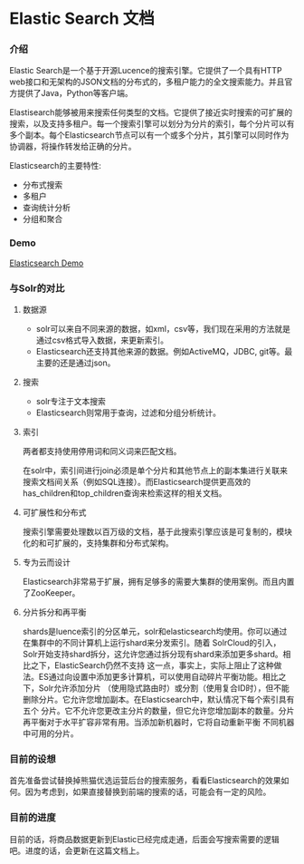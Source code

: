 # Elastic Search 文档

### 介绍

Elastic Search是一个基于开源Lucence的搜索引擎。它提供了一个具有HTTP web接口和无架构的JSON文档的分布式的，多租户能力的全文搜索能力。并且官方提供了Java，Python等客户端。

Elastisearch能够被用来搜索任何类型的文档。它提供了接近实时搜索的可扩展的搜索，以及支持多租户。每一个搜索引擎可以划分为分片的索引，每个分片可以有多个副本。每个Elasticsearch节点可以有一个或多个分片，其引擎可以同时作为协调器，将操作转发给正确的分片。

Elasticsearch的主要特性:

* 分布式搜索
* 多租户
* 查询统计分析
* 分组和聚合 


### Demo

[Elasticsearch Demo](https://github.com/dyljqq/elastic-search-demo)


### 与Solr的对比

1. 数据源

	* solr可以来自不同来源的数据，如xml，csv等，我们现在采用的方法就是通过csv格式导入数据，来更新索引。
	* Elasticsearch还支持其他来源的数据。例如ActiveMQ，JDBC, git等。最主要的还是通过json。

2. 搜索

	* solr专注于文本搜索
	* Elasticsearch则常用于查询，过滤和分组分析统计。

3. 索引

	两者都支持使用停用词和同义词来匹配文档。

	在solr中，索引间进行join必须是单个分片和其他节点上的副本集进行关联来搜索文档间关系（例如SQL连接）。而Elasticsearch提供更高效的has_children和top_children查询来检索这样的相关文档。
	
4. 可扩展性和分布式

	搜索引擎需要处理数以百万级的文档，基于此搜索引擎应该是可复制的，模块化的和可扩展的，支持集群和分布式架构。

5. 专为云而设计

	Elasticsearch非常易于扩展，拥有足够多的需要大集群的使用案例。而且内置了ZooKeeper。
	
6. 分片拆分和再平衡

	shards是luence索引的分区单元，solr和elasticsearch均使用。你可以通过在集群中的不同计算机上运行shard来分发索引。随着	SolrCloud的引入，Solr开始支持shard拆分，这允许您通过拆分现有shard来添加更多shard。相比之下，ElasticSearch仍然不支持	这一点，事实上，实际上阻止了这种做法。ES通过向设置中添加更多计算机，可以使用自动碎片平衡功能。相比之下，Solr允许添加分片	（使用隐式路由时）或分割（使用复合ID时），但不能删除分片。它允许您增加副本。在Elasticsearch中，默认情况下每个索引具有五个	分片。它不允许您更改主分片的数量，但它允许您增加副本的数量。分片再平衡对于水平扩容非常有用。当添加新机器时，它将自动重新平衡	不同机器中可用的分片。
	
### 目前的设想

首先准备尝试替换掉熊猫优选运营后台的搜索服务，看看Elasticsearch的效果如何。因为考虑到，如果直接替换到前端的搜索的话，可能会有一定的风险。

### 目前的进度

目前的话，将商品数据更新到Elastic已经完成走通，后面会写搜索需要的逻辑吧。进度的话，会更新在这篇文档上。